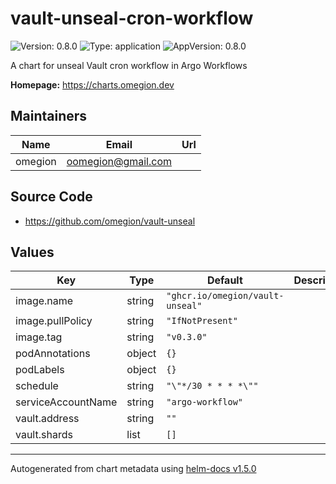 # vault-unseal-cron-workflow

![Version: 0.8.0](https://img.shields.io/badge/Version-0.8.0-informational?style=flat-square) ![Type: application](https://img.shields.io/badge/Type-application-informational?style=flat-square) ![AppVersion: 0.8.0](https://img.shields.io/badge/AppVersion-0.8.0-informational?style=flat-square)

A chart for unseal Vault cron workflow in Argo Workflows

**Homepage:** <https://charts.omegion.dev>

## Maintainers

| Name | Email | Url |
| ---- | ------ | --- |
| omegion | oomegion@gmail.com |  |

## Source Code

* <https://github.com/omegion/vault-unseal>

## Values

| Key | Type | Default | Description |
|-----|------|---------|-------------|
| image.name | string | `"ghcr.io/omegion/vault-unseal"` |  |
| image.pullPolicy | string | `"IfNotPresent"` |  |
| image.tag | string | `"v0.3.0"` |  |
| podAnnotations | object | `{}` |  |
| podLabels | object | `{}` |  |
| schedule | string | `"\"*/30 * * * *\""` |  |
| serviceAccountName | string | `"argo-workflow"` |  |
| vault.address | string | `""` |  |
| vault.shards | list | `[]` |  |

----------------------------------------------
Autogenerated from chart metadata using [helm-docs v1.5.0](https://github.com/norwoodj/helm-docs/releases/v1.5.0)
